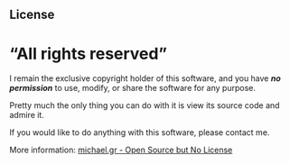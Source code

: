 ## License

# “All rights reserved” 

I remain the exclusive copyright holder of this software,
and you have _**no permission**_ to use, modify, or share the software
for any purpose.

Pretty much the only thing you can do with it
is view its source code and admire it.

If you would like to do anything with this software, 
please contact me.

More information: [michael.gr - Open Source but No License](https://blog.michael.gr/2018/04/open-source-but-no-license.html)
